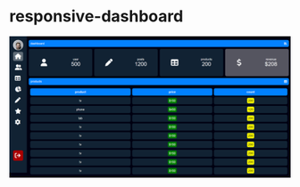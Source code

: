 # responsive-dashboard
![](https://github.com/MohamedKhamisMostafa/responsive-dashboard/blob/main/screenshot.png)
